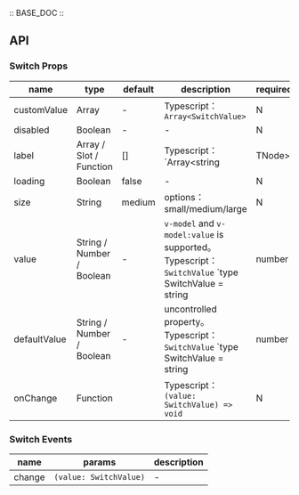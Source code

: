 :: BASE_DOC ::

## API

### Switch Props

name | type | default | description | required
-- | -- | -- | -- | --
customValue | Array | - | Typescript：`Array<SwitchValue>` | N
disabled | Boolean | - | \- | N
label | Array / Slot / Function | [] | Typescript：`Array<string | TNode> | TNode<{ value: SwitchValue }>`。[see more ts definition](https://github.com/Tencent/tdesign-vue-next/blob/develop/src/common.ts) | N
loading | Boolean | false | \- | N
size | String | medium | options：small/medium/large | N
value | String / Number / Boolean | - | `v-model` and `v-model:value` is supported。Typescript：`SwitchValue` `type SwitchValue = string | number | boolean`。[see more ts definition](https://github.com/Tencent/tdesign-vue-next/tree/develop/src/switch/type.ts) | N
defaultValue | String / Number / Boolean | - | uncontrolled property。Typescript：`SwitchValue` `type SwitchValue = string | number | boolean`。[see more ts definition](https://github.com/Tencent/tdesign-vue-next/tree/develop/src/switch/type.ts) | N
onChange | Function |  | Typescript：`(value: SwitchValue) => void`<br/> | N

### Switch Events

name | params | description
-- | -- | --
change | `(value: SwitchValue)` | \-
